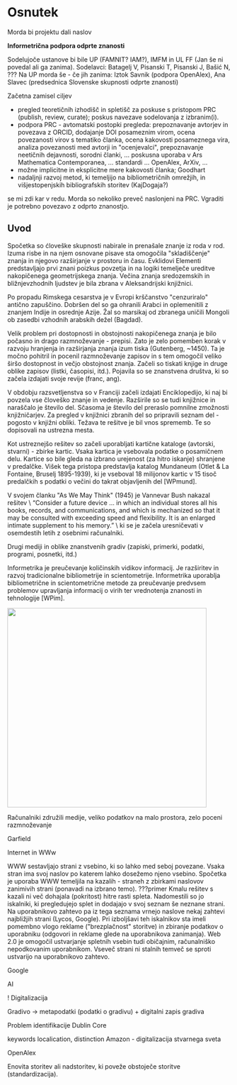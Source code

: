 # Osnutek


Morda bi projektu dali naslov 

**Informetrična podpora odprte znanosti**

Sodelujoče ustanove bi bile UP (FAMNIT? IAM?), IMFM in UL FF (Jan še ni povedal ali ga zanima).
Sodelavci: Batagelj V, Pisanski T, Pisanski J, Bašić N, ???
Na UP morda še - če jih zanima: Iztok Savnik (podpora OpenAlex), Ana Slavec (predsednica Slovenske skupnosti odprte znanosti)

Začetna zamisel ciljev 
  - pregled teoretičnih izhodišč in spletišč za poskuse s pristopom PRC (publish, review, curate); poskus navezave sodelovanja z izbranim(i).
  - podpora PRC  - avtomatski postopki pregleda: prepoznavanje avtorjev in povezava z ORCID, dodajanje DOI posameznim virom, ocena povezanosti virov s tematiko članka, ocena kakovosti posameznega vira, analiza povezanosti med avtorji in "ocenjevalci", prepoznavanje neetičnih dejavnosti, sorodni članki, ... poskusna uporaba v Ars Mathematica Contemporanea, ... standardi ... OpenAlex, ArXiv, ...
  - možne implicitne in eksplicitne mere kakovosti članka; Goodhart
  - nadaljnji razvoj metod, ki temeljijo na bibliometričnih omrežjih, in višjestopenjskih bibliografskih storitev (KajDogaja?)


se mi zdi kar v redu. Morda so nekoliko preveč naslonjeni na PRC. Vgraditi je potrebno 
povezavo z odprto znanostjo.

## Uvod 

Spočetka so ćloveške skupnosti nabirale in prenašale znanje iz roda v rod.
Izuma risbe in na njem osnovane pisave sta omogočila "skladiščenje" znanja
in njegovo razširjanje v prostoru in času. Evklidovi Elementi predstavljajo
prvi znani poizkus povzetja in na logiki temelječe ureditve nakopičenega
geometrijskega znanja. Večina znanja sredozemskih in bližnjevzhodnih ljudstev 
je bila zbrana v Aleksandrijski knjižnici.

Po propadu Rimskega cesarstva je v Evropi krščanstvo "cenzuriralo" antično 
zapuščino. Dobršen del so ga ohranili Arabci in oplemenitili z znanjem Indije
in osrednje Azije. Žal so marsikaj od zbranega uničili Mongoli ob zasedbi 
vzhodnih arabskih dežel (Bagdad).

Velik problem pri dostopnosti in obstojnosti nakopičenega znanja je bilo
počasno in drago razmnoževanje - prepisi. Zato je zelo pomemben korak v
razvoju hranjenja in razširjanja znanja izum tiska (Gutenberg, ~1450). Ta
je močno pohitril in pocenil razmnoževanje zapisov in s tem omogočil veliko
širšo dostopnost in večjo obstojnost znanja. Začeli so tiskati knjige in druge
oblike zapisov (listki, časopisi, itd.). Pojavila so se znanstvena društva,
ki so začela izdajati svoje revije (franc, ang). 

V obdobju razsvetljenstva so v Franciji začeli izdajati Enciklopedijo, ki naj
bi povzela vse človeško znanje in vedenje. Razširile so se tudi knjižnice
in naraščalo je število del. Sčasoma je število del preraslo pomnilne zmožnosti 
knjižničarjev. Za pregled v knjižnici zbranih del so pripravili seznam del - 
pogosto v knjižni obliki. Težava te rešitve je bil vnos sprememb. Te so
dopisovali na ustrezna mesta. 

Kot ustreznejšo rešitev so začeli uporabljati 
kartične kataloge (avtorski, stvarni) - zbirke kartic. Vsaka kartica je 
vsebovala podatke o posamičnem delu. Kartice so bile gleda na izbrano urejenost
(za hitro iskanje) shranjene v predalčke. Višek tega pristopa predstavlja
katalog Mundaneum (Otlet & La Fontaine, Bruselj 1895-1939), ki je vseboval 18 milijonov
kartic v 15 tisoč predalčkih s podatki o večini do takrat objavljenih del [WPmund].

V svojem članku "As We May Think" (1945) je Vannevar Bush nakazal rešitev \\
“Consider a future device …  in which an individual stores all his books, records, 
and communications, and which is mechanized so that it may be consulted with exceeding
speed and flexibility. It is an enlarged intimate supplement to his memory.” \\
ki se je začela uresničevati v osemdestih letih z osebnimi računalniki.





Drugi mediji in oblike znanstvenih gradiv (zapiski, primerki, podatki, programi, 
posnetki, itd.)

Informetrika je preučevanje količinskih vidikov informacij. Je razširitev in razvoj tradicionalne bibliometrije in scientometrije. Informetrika uporablja bibliometrične in scientometrične metode za preučevanje predvsem problemov upravljanja informacij o virih ter vrednotenja znanosti in tehnologije [WPim].

<img src="https://github.com/user-attachments/assets/346a2f13-1eb1-407e-b28b-be8abd558167" width="450" />



Računalniki
združili medije, veliko podatkov na malo prostora, zelo poceni razmnoževanje


Garfield

Internet in WWw

WWW sestavljajo strani z vsebino, ki so lahko med seboj povezane. Vsaka stran ima svoj naslov po katerem lahko dosežemo njeno vsebino.
Spočetka je uporaba WWW temeljila na kazalih - straneh z zbirkami naslovov zanimivih strani (ponavadi na izbrano temo). ???primer
Kmalu rešitev s kazali ni več dohajala (pokritost) hitre rasti spleta. Nadomestili so jo iskalniki, ki pregledujejo splet in dodajajo v svoj seznam še neznane strani. Na uporabnikovo zahtevo pa iz tega seznama vrnejo naslove nekaj zahtevi najbližjih strani (Lycos, Google). 
Pri izboljšavi teh iskalnikov sta imeli pomembno vlogo reklame ("brezplačnost" storitve) in zbiranje podatkov o uporabniku (odgovori in reklame glede na uporabnikova zanimanja).
Web 2.0 je omogočil ustvarjanje spletnih vsebin tudi običajnim, računalniško nepodkovanim uporabnikom. Vseveč strani ni stalnih temveč se sproti ustvarijo na uporabnikovo zahtevo.

Google

AI


! Digitalizacija

Gradivo -> metapodatki (podatki o gradivu) + digitalni zapis gradiva

Problem identifikacije
Dublin Core

keywords localication, distinction
Amazon - digitalizacija stvarnega sveta



OpenAlex

Enovita storitev ali nadstoritev, ki poveže obstoječe storitve (standardizacija).
